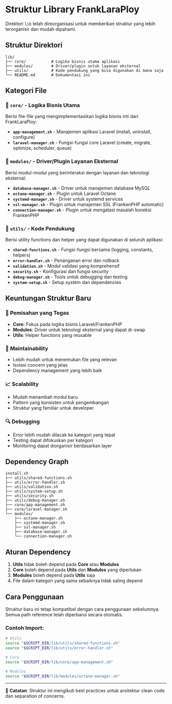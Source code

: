 # Struktur Library FrankLaraPloy

Direktori `lib` telah direorganisasi untuk memberikan struktur yang lebih terorganisir dan mudah dipahami.

## Struktur Direktori

```
lib/
├── core/           # Logika bisnis utama aplikasi
├── modules/        # Driver/plugin untuk layanan eksternal
├── utils/          # Kode pendukung yang bisa digunakan di mana saja
└── README.md       # Dokumentasi ini
```

## Kategori File

### 📁 `core/` - Logika Bisnis Utama
Berisi file-file yang mengimplementasikan logika bisnis inti dari FrankLaraPloy:

- **`app-management.sh`** - Manajemen aplikasi Laravel (install, uninstall, configure)
- **`laravel-manager.sh`** - Fungsi-fungsi core Laravel (create, migrate, optimize, scheduler, queue)

### 📁 `modules/` - Driver/Plugin Layanan Eksternal
Berisi modul-modul yang berinteraksi dengan layanan dan teknologi eksternal:

- **`database-manager.sh`** - Driver untuk manajemen database MySQL
- **`octane-manager.sh`** - Plugin untuk Laravel Octane
- **`systemd-manager.sh`** - Driver untuk systemd services
- **`ssl-manager.sh`** - Plugin untuk manajemen SSL (FrankenPHP automatic)
- **`connection-manager.sh`** - Plugin untuk mengatasi masalah koneksi FrankenPHP

### 📁 `utils/` - Kode Pendukung
Berisi utility functions dan helper yang dapat digunakan di seluruh aplikasi:

- **`shared-functions.sh`** - Fungsi-fungsi bersama (logging, constants, helpers)
- **`error-handler.sh`** - Penanganan error dan rollback
- **`validation.sh`** - Modul validasi yang komprehensif
- **`security.sh`** - Konfigurasi dan fungsi security
- **`debug-manager.sh`** - Tools untuk debugging dan testing
- **`system-setup.sh`** - Setup system dan dependencies

## Keuntungan Struktur Baru

### 🎯 **Pemisahan yang Tegas**
- **Core**: Fokus pada logika bisnis Laravel/FrankenPHP
- **Modules**: Driver untuk teknologi eksternal yang dapat di-swap
- **Utils**: Helper functions yang reusable

### 🔧 **Maintainability**
- Lebih mudah untuk menemukan file yang relevan
- Isolasi concern yang jelas
- Dependency management yang lebih baik

### 📈 **Scalability**
- Mudah menambah modul baru
- Pattern yang konsisten untuk pengembangan
- Struktur yang familiar untuk developer

### 🔍 **Debugging**
- Error lebih mudah dilacak ke kategori yang tepat
- Testing dapat difokuskan per kategori
- Monitoring dapat diorganisir berdasarkan layer

## Dependency Graph

```
install.sh
├── utils/shared-functions.sh
├── utils/error-handler.sh
├── utils/validation.sh
├── utils/system-setup.sh
├── utils/security.sh
├── utils/debug-manager.sh
├── core/app-management.sh
├── core/laravel-manager.sh
└── modules/
    ├── octane-manager.sh
    ├── systemd-manager.sh
    ├── ssl-manager.sh
    ├── database-manager.sh
    └── connection-manager.sh
```

## Aturan Dependency

1. **Utils** tidak boleh depend pada **Core** atau **Modules**
2. **Core** boleh depend pada **Utils** dan **Modules** yang diperlukan
3. **Modules** boleh depend pada **Utils** saja
4. File dalam kategori yang sama sebaiknya tidak saling depend

## Cara Penggunaan

Struktur baru ini tetap kompatibel dengan cara penggunaan sebelumnya. Semua path reference telah diperbarui secara otomatis.

### Contoh Import:
```bash
# Utils
source "$SCRIPT_DIR/lib/utils/shared-functions.sh"
source "$SCRIPT_DIR/lib/utils/error-handler.sh"

# Core
source "$SCRIPT_DIR/lib/core/app-management.sh"

# Modules
source "$SCRIPT_DIR/lib/modules/octane-manager.sh"
```

---

📝 **Catatan**: Struktur ini mengikuti best practices untuk arsitektur clean code dan separation of concerns.
